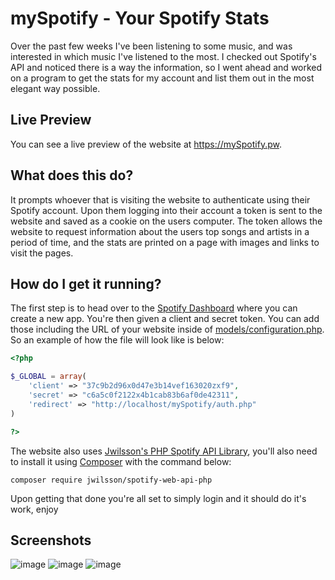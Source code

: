 # mySpotify - Your Spotify Stats
Over the past few weeks I've been listening to some music, and was interested in which music I've listened to the most. I checked out Spotify's API and noticed there is a way the information, so I went ahead and worked on a program to get the stats for my account and list them out in the most elegant way possible.

## Live Preview
You can see a live preview of the website at https://mySpotify.pw.

## What does this do?
It prompts whoever that is visiting the website to authenticate using their Spotify account. Upon them logging into their account a token is sent to the website and saved as a cookie on the users computer. The token allows the website to request information about the users top songs and artists in a period of time, and the stats are printed on a page with images and links to visit the pages.

## How do I get it running?
The first step is to head over to the [Spotify Dashboard](https://beta.developer.spotify.com/dashboard/) where you can create a new app. You're then given a client and secret token. You can add those including the URL of your website inside of [models/configuration.php](https://github.com/MastaCoder/mySpotify/blob/master/models/configuration.php). So an example of how the file will look like is below:

```php
<?php

$_GLOBAL = array(
    'client' => "37c9b2d96x0d47e3b14vef163020zxf9",
    'secret' => "c6a5c0f2122x4b1cab83b6af0de42311",
    'redirect' => "http://localhost/mySpotify/auth.php"
)

?>
```

The website also uses [Jwilsson's PHP Spotify API Library](https://github.com/jwilsson/spotify-web-api-php), you'll also need to install it using [Composer](https://getcomposer.org/) with the command below:

```
composer require jwilsson/spotify-web-api-php
```

Upon getting that done you're all set to simply login and it should do it's work, enjoy

## Screenshots
![image](https://makan.bz/shr/1546294954.jpg)
![image](https://makan.bz/shr/1546294865.png)
![image](https://makan.bz/shr/1546294938.png)
